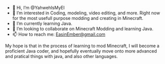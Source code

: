 - 👋 Hi, I’m @YahwehIsMyEl
- 👀 I’m interested in Coding, modeling, video editing, and more. Right now for the most usefull purpose modding and creating in Minecraft.
- 🌱 I’m currently learning Java.
- 💞️ I’m looking to collaborate on Minecraft Modding and learning Java.
- 📫 How to reach me: EasinEmber@gmail.com

My hope is that in the process of learning to mod Minecraft, I will become a proficient Java coder, and hopefully eventually move onto more advanced and pratical
things with java, and also other languages.
